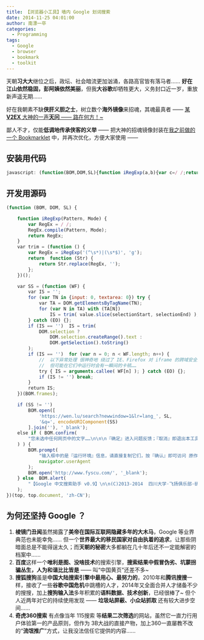 ```yaml
---
title: 【浏览器小工具】墙内 Google 划词搜索
date: 2014-11-25 04:01:00
author: 南漂一卒
categories:
  - Programming
tags:
  - Google
  - browser
  - bookmark
  - toolkit
---
```



天朝**习大大**继位之后，政坛、社会暗流更加汹涌，各路高官皆有落马者…… **好在江山依然稳固，彭阿姨依然美丽**，但我**大谷歌**却牺牲更大，义务封口近一岁，重放新声遥无期……

好在我朝素不缺**侠肝义胆之士**，树立数个**海外镜像**来招魂，其魂最真者 —— [某 **V2EX** 大神的一声**天问** —— 路在何方！~][1]

鄙人不才，仅能**低调地传承侠客的义举** —— 把大神的招魂镜像封装在[我之前做的一个 Bookmarklet][2] 中，并再次优化，方便大家使用 ——

## 安装用代码

```javascript
javascript: (function(BOM,DOM,SL){function iRegExp(a,b){var c=/ /;return c.compile(a,b),c}var trim=function(){var a=iRegExp("(^s*)|(s*$)","g");return function(b){return b.replace(a,"")}}(),SS=function(WF){var TN,TA,N,n,IS="";for(TN in{input:0,textarea:0})try{TA=DOM.getElementsByTagName(TN);for(N in TA)with(TA[N])IS=trim(value.slice(selectionStart,selectionEnd))}catch(EO){}if(""==IS&&(IS=trim(DOM.selection?DOM.selection.createRange().text:DOM.getSelection().toString())),""==IS)for(n=0;n<WF.length;n++){try{IS=arguments.callee(WF[n])}catch(EO){}if(""!=IS)break}return IS}(BOM.frames);""!=SS?BOM.open(["https://wen.lu/search?newwindow=1&lr=lang_",SL,"&q=",encodeURIComponent(SS)].join(""),"_blank"):BOM.confirm("您未选中任何网页中的文字……\n\n\n『确定』进入问题反馈；『取消』即退出本工具。")?(BOM.prompt("输入框中的是『运行环境』信息，请直接复制它们，按『确认』即可访问 原作者主页～",navigator.userAgent),BOM.open("http://www.fyscu.com/","_blank")):BOM.alert("【Google 中文搜索助手 v0.9】\n\n(C)2013-2014  四川大学·飞扬俱乐部·研发部")})(top,top.document,"zh-CN");
```

## 开发用源码

```javascript
(function (BOM, DOM, SL) {

    function iRegExp(Pattern, Mode) {
        var RegEx = / /;
        RegEx.compile(Pattern, Mode);
        return RegEx;
    }
    var trim = (function () {
        var RegEx = iRegExp('(^\s*)|(\s*$)', 'g');
        return  function (Str) {
            return Str.replace(RegEx, '');
        };
    })();

    var SS = (function (WF) {
        var IS = '';
        for (var TN in {input: 0, textarea: 0}) try {
            var TA = DOM.getElementsByTagName(TN);
            for (var N in TA) with (TA[N])
                IS = trim( value.slice(selectionStart, selectionEnd) );
        } catch (EO) {};
        if (IS == '')  IS = trim(
            DOM.selection ?
                DOM.selection.createRange().text :
                DOM.getSelection().toString()
        );
        if (IS == '')  for (var n = 0; n < WF.length; n++) {
            //  以下异常处理 很神奇地 绕过了 IE、Firefox 对 iframe 的跨域安全限制～
            //  但可能在它们中运行时会有一瞬间的卡顿……
            try { IS = arguments.callee( WF[n] ); } catch (EO) {};
            if (IS != '') break;
        }
        return IS;
    })(BOM.frames);

    if (SS != '')
        BOM.open([
            'https://wen.lu/search?newwindow=1&lr=lang_', SL,
            '&q=', encodeURIComponent(SS)
        ].join(''), '_blank');
    else if ( BOM.confirm(
        "您未选中任何网页中的文字……\n\n\n『确定』进入问题反馈；『取消』即退出本工具。"
    ) ) {
        BOM.prompt(
            "输入框中的是『运行环境』信息，请直接复制它们，按『确认』即可访问 原作者主页～",
            navigator.userAgent
        );
        BOM.open('http://www.fyscu.com/', '_blank');
    } else  BOM.alert(
        "【Google 中文搜索助手 v0.9】\n\n(C)2013-2014  四川大学·飞扬俱乐部·研发部"
    );
})(top, top.document, 'zh-CN');
```

## 为何还坚持 Google ？

 1. **棱镜门丑闻**虽然揭露了**美帝在国际互联网隐藏多年的大木马**，Google 等业界典范也未能幸免…… 但一个**世界最大的移民国家对自由执着的追求**，让那些阴暗面总是不能得逞太久；而**天朝的秘密**大多都躺在几十年后还不一定能解密的档案中……
 2. **百度**这样一个**唯利是图、没啥技术**的搜索引擎，**搜索结果中假冒伪劣、坑蒙拐骗丛生，人为和谐比比皆是** —— 叫“中国黄页”还差不多~
 3. **搜狐搜狗**虽是**中国大陆搜索引擎中最用心、最努力的**，2010年和**腾讯搜搜**一样，接收了一些**谷歌中国危机**中跳槽的人才，2014年又全面合并人才储备不少的搜搜，加上**搜狗输入法**多年积累的**语料数据、技术创新**，已经很棒了~ 但个人近两年对它的持续使用发现 —— **垃圾站屏蔽、小众站抓取** 还有较大进步空间……
 4. **奇虎360搜索** 有点像当年 115搜索 等**结果二次筛选**的网站，虽然它一直力行用户体验第一的产品原则，但作为 3B大战的直接产物，加上360一直屡教不改的“**流氓推广**”方式，让我没法信任它提供的内容……


  [1]: http://www.v2ex.com/t/126018
  [2]: http://bbs.fyscu.com/forum.php?mod=viewthread&tid=3677
